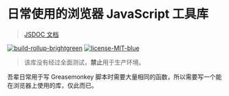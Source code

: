 # 日常使用的浏览器 JavaScript 工具库

> [JSDOC 文档](https://rx-util.rxliuli.com/)

[![build-rollup-brightgreen](https://img.shields.io/badge/build-rollup-brightgreen.svg)](https://www.npmjs.com/package/rx-util) [![license-MIT-blue](https://img.shields.io/badge/license-MIT-blue.svg)](https://www.npmjs.com/package/rx-util)

> 该库没有经过全面测试，**禁止**用于生产环境。

吾辈日常用于写 Greasemonkey 脚本时需要大量相同的函数，所以需要写一个能在浏览器上使用的库，仅此而已。
